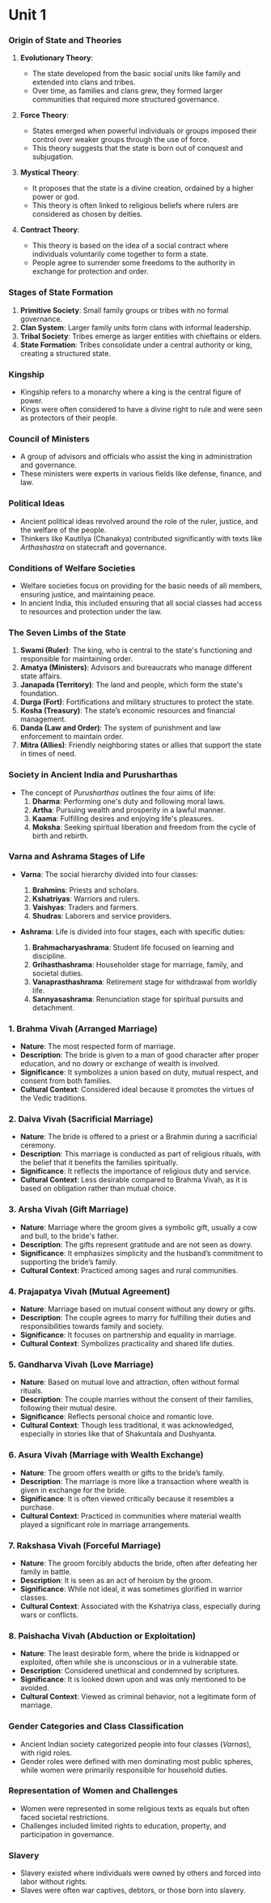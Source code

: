 # Unit 1

### **Origin of State and Theories**
1. **Evolutionary Theory**:
   - The state developed from the basic social units like family and extended into clans and tribes.
   - Over time, as families and clans grew, they formed larger communities that required more structured governance.

2. **Force Theory**:
   - States emerged when powerful individuals or groups imposed their control over weaker groups through the use of force.
   - This theory suggests that the state is born out of conquest and subjugation.

3. **Mystical Theory**:
   - It proposes that the state is a divine creation, ordained by a higher power or god.
   - This theory is often linked to religious beliefs where rulers are considered as chosen by deities.

4. **Contract Theory**:
   - This theory is based on the idea of a social contract where individuals voluntarily come together to form a state.
   - People agree to surrender some freedoms to the authority in exchange for protection and order.

### **Stages of State Formation**
1. **Primitive Society**: Small family groups or tribes with no formal governance.
2. **Clan System**: Larger family units form clans with informal leadership.
3. **Tribal Society**: Tribes emerge as larger entities with chieftains or elders.
4. **State Formation**: Tribes consolidate under a central authority or king, creating a structured state.

### **Kingship**
- Kingship refers to a monarchy where a king is the central figure of power.
- Kings were often considered to have a divine right to rule and were seen as protectors of their people.

### **Council of Ministers**
- A group of advisors and officials who assist the king in administration and governance.
- These ministers were experts in various fields like defense, finance, and law.

### **Political Ideas**
- Ancient political ideas revolved around the role of the ruler, justice, and the welfare of the people.
- Thinkers like Kautilya (Chanakya) contributed significantly with texts like *Arthashastra* on statecraft and governance.

### **Conditions of Welfare Societies**
- Welfare societies focus on providing for the basic needs of all members, ensuring justice, and maintaining peace.
- In ancient India, this included ensuring that all social classes had access to resources and protection under the law.

### **The Seven Limbs of the State**
1. **Swami (Ruler)**: The king, who is central to the state's functioning and responsible for maintaining order.
2. **Amatya (Ministers)**: Advisors and bureaucrats who manage different state affairs.
3. **Janapada (Territory)**: The land and people, which form the state's foundation.
4. **Durga (Fort)**: Fortifications and military structures to protect the state.
5. **Kosha (Treasury)**: The state’s economic resources and financial management.
6. **Danda (Law and Order)**: The system of punishment and law enforcement to maintain order.
7. **Mitra (Allies)**: Friendly neighboring states or allies that support the state in times of need.

### **Society in Ancient India and Purusharthas**
- The concept of *Purusharthas* outlines the four aims of life:
  1. **Dharma**: Performing one's duty and following moral laws.
  2. **Artha**: Pursuing wealth and prosperity in a lawful manner.
  3. **Kaama**: Fulfilling desires and enjoying life's pleasures.
  4. **Moksha**: Seeking spiritual liberation and freedom from the cycle of birth and rebirth.

### **Varna and Ashrama Stages of Life**
- **Varna**: The social hierarchy divided into four classes:
  1. **Brahmins**: Priests and scholars.
  2. **Kshatriyas**: Warriors and rulers.
  3. **Vaishyas**: Traders and farmers.
  4. **Shudras**: Laborers and service providers.

- **Ashrama**: Life is divided into four stages, each with specific duties:
  1. **Brahmacharyashrama**: Student life focused on learning and discipline.
  2. **Grihasthashrama**: Householder stage for marriage, family, and societal duties.
  3. **Vanaprasthashrama**: Retirement stage for withdrawal from worldly life.
  4. **Sannyasashrama**: Renunciation stage for spiritual pursuits and detachment.

### **1. Brahma Vivah** (Arranged Marriage)
- **Nature**: The most respected form of marriage.
- **Description**: The bride is given to a man of good character after proper education, and no dowry or exchange of wealth is involved.
- **Significance**: It symbolizes a union based on duty, mutual respect, and consent from both families.
- **Cultural Context**: Considered ideal because it promotes the virtues of the Vedic traditions.

### **2. Daiva Vivah** (Sacrificial Marriage)
- **Nature**: The bride is offered to a priest or a Brahmin during a sacrificial ceremony.
- **Description**: This marriage is conducted as part of religious rituals, with the belief that it benefits the families spiritually.
- **Significance**: It reflects the importance of religious duty and service.
- **Cultural Context**: Less desirable compared to Brahma Vivah, as it is based on obligation rather than mutual choice.

### **3. Arsha Vivah** (Gift Marriage)
- **Nature**: Marriage where the groom gives a symbolic gift, usually a cow and bull, to the bride's father.
- **Description**: The gifts represent gratitude and are not seen as dowry.
- **Significance**: It emphasizes simplicity and the husband’s commitment to supporting the bride’s family.
- **Cultural Context**: Practiced among sages and rural communities.

### **4. Prajapatya Vivah** (Mutual Agreement)
- **Nature**: Marriage based on mutual consent without any dowry or gifts.
- **Description**: The couple agrees to marry for fulfilling their duties and responsibilities towards family and society.
- **Significance**: It focuses on partnership and equality in marriage.
- **Cultural Context**: Symbolizes practicality and shared life duties.

### **5. Gandharva Vivah** (Love Marriage)
- **Nature**: Based on mutual love and attraction, often without formal rituals.
- **Description**: The couple marries without the consent of their families, following their mutual desire.
- **Significance**: Reflects personal choice and romantic love.
- **Cultural Context**: Though less traditional, it was acknowledged, especially in stories like that of Shakuntala and Dushyanta.

### **6. Asura Vivah** (Marriage with Wealth Exchange)
- **Nature**: The groom offers wealth or gifts to the bride’s family.
- **Description**: The marriage is more like a transaction where wealth is given in exchange for the bride.
- **Significance**: It is often viewed critically because it resembles a purchase.
- **Cultural Context**: Practiced in communities where material wealth played a significant role in marriage arrangements.

### **7. Rakshasa Vivah** (Forceful Marriage)
- **Nature**: The groom forcibly abducts the bride, often after defeating her family in battle.
- **Description**: It is seen as an act of heroism by the groom.
- **Significance**: While not ideal, it was sometimes glorified in warrior classes.
- **Cultural Context**: Associated with the Kshatriya class, especially during wars or conflicts.

### **8. Paishacha Vivah** (Abduction or Exploitation)
- **Nature**: The least desirable form, where the bride is kidnapped or exploited, often while she is unconscious or in a vulnerable state.
- **Description**: Considered unethical and condemned by scriptures.
- **Significance**: It is looked down upon and was only mentioned to be avoided.
- **Cultural Context**: Viewed as criminal behavior, not a legitimate form of marriage.

### **Gender Categories and Class Classification**
- Ancient Indian society categorized people into four classes (*Varnas*), with rigid roles.
- Gender roles were defined with men dominating most public spheres, while women were primarily responsible for household duties.

### **Representation of Women and Challenges**
- Women were represented in some religious texts as equals but often faced societal restrictions.
- Challenges included limited rights to education, property, and participation in governance.

### **Slavery**
- Slavery existed where individuals were owned by others and forced into labor without rights.
- Slaves were often war captives, debtors, or those born into slavery.


